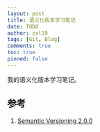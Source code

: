 ```yaml
---
layout: post
title: 语义化版本学习笔记
date: TODO
author: zxl19
tags: [Git, Blog]
comments: true
toc: true
pinned: false
---
```


我的语义化版本学习笔记。

<!-- more -->

## 参考

1. [Semantic Versioning 2.0.0](https://semver.org)
